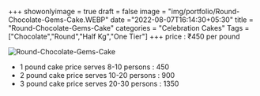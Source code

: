 +++
showonlyimage = true
draft = false
image = "img/portfolio/Round-Chocolate-Gems-Cake.WEBP"
date ="2022-08-07T16:14:30+05:30"
title = "Round-Chocolate-Gems-Cake"
categories = "Celebration Cakes"
Tags = ["Chocolate","Round","Half Kg","One Tier"]
+++
price : ₹450 per pound
<!--more-->
![Round-Chocolate-Gems-Cake](/img/portfolio/Round-Chocolate-Gems-Cake.WEBP)
* 1 pound cake price serves 8-10 persons : 450
* 2 pound cake price serves 10-20 persons : 900
* 3 pound cake price serves 20-30 persons : 1350
